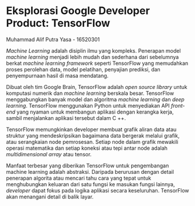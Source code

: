 # Eksplorasi Google Developer Product: TensorFlow

Muhammad Alif Putra Yasa - 16520301

*Machine Learning* adalah disiplin ilmu yang kompleks. Penerapan model *machine learning* menjadi lebih mudah dan sederhana dari sebelumnya berkat *machine learning framework* seperti TensorFlow yang memudahkan proses perolehan data, model pelatihan, penyajian prediksi, dan penyempurnaan hasil di masa mendatang.

Dibuat oleh tim Google Brain, TensorFlow adalah *open source library* untuk komputasi numerik dan *machine learning* berskala besar. TensorFlow menggabungkan banyak model dan algoritma *machine learning* dan *deep learning*. TensorFlow menggunakan Python untuk menyediakan API *front-end* yang nyaman untuk membangun aplikasi dengan kerangka kerja, sambil menjalankan aplikasi tersebut dalam C ++.

TensorFlow memungkinkan developer membuat grafik aliran data atau struktur yang mendeskripsikan bagaimana data bergerak melalui grafik, atau serangkaian node pemrosesan. Setiap node dalam grafik mewakili operasi matematika dan setiap koneksi atau tepi antar node adalah *multidimensional array* atau tensor.

Manfaat terbesar yang diberikan TensorFlow untuk pengembangan machine learning adalah abstraksi. Daripada berurusan dengan detail penerapan algorita atau mencari tahu cara yang tepat untuk menghubungkan keluaran dari satu fungsi ke masukan fungsi lainnya, *developer* dapat fokus pada logika aplikasi secara keseluruhan. TensorFlow akan menangani detail di balik layar.
